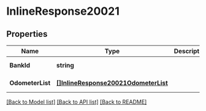 # InlineResponse20021

## Properties
Name | Type | Description | Notes
------------ | ------------- | ------------- | -------------
**BankId** | **string** |  | [default to null]
**OdometerList** | [**[]InlineResponse20021OdometerList**](inline_response_200_21_odometer_list.md) |  | [default to null]

[[Back to Model list]](../README.md#documentation-for-models) [[Back to API list]](../README.md#documentation-for-api-endpoints) [[Back to README]](../README.md)


